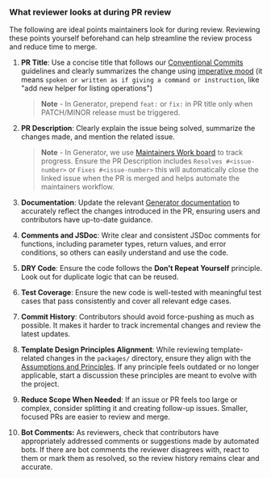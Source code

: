 ### What reviewer looks at during PR review
The following are ideal points maintainers look for during review. Reviewing these points yourself beforehand can help streamline the review process and reduce time to merge.

1. **PR Title**: Use a concise title that follows our [Conventional Commits](https://github.com/asyncapi/generator/blob/master/CONTRIBUTING.md#conventional-commits) guidelines and clearly summarizes the change using [imperative mood](https://cbea.ms/git-commit/#imperative) (it means `spoken or written as if giving a command or instruction`, like "add new helper for listing operations")
    > **Note** - In Generator, prepend `feat:` or `fix:` in PR title only when PATCH/MINOR release must be triggered.

1. **PR Description**: Clearly explain the issue being solved, summarize the changes made, and mention the related issue.
    > **Note** - In Generator, we use [Maintainers Work board](https://github.com/orgs/asyncapi/projects/50) to track progress. Ensure the PR Description includes `Resolves #<issue-number>` or `Fixes #<issue-number>` this will automatically close the linked issue when the PR is merged and helps automate the maintainers workflow.

1. **Documentation**: Update the relevant [Generator documentation](https://www.asyncapi.com/docs/tools/generator) to accurately reflect the changes introduced in the PR, ensuring users and contributors have up-to-date guidance.

1. **Comments and JSDoc**: Write clear and consistent JSDoc comments for functions, including parameter types, return values, and error conditions, so others can easily understand and use the code.

1. **DRY Code**: Ensure the code follows the **Don't Repeat Yourself** principle. Look out for duplicate logic that can be reused.

1. **Test Coverage**: Ensure the new code is well-tested with meaningful test cases that pass consistently and cover all relevant edge cases.

1. **Commit History**: Contributors should avoid force-pushing as much as possible. It makes it harder to track incremental changes and review the latest updates.

1. **Template Design Principles Alignment**: While reviewing template-related changes in the `packages/` directory, ensure they align with the [Assumptions and Principles](https://github.com/asyncapi/generator/blob/master/packages/README.md#assumptions-and-principles). If any principle feels outdated or no longer applicable, start a discussion these principles are meant to evolve with the project.

1. **Reduce Scope When Needed**: If an issue or PR feels too large or complex, consider splitting it and creating follow-up issues. Smaller, focused PRs are easier to review and merge.

1. **Bot Comments:**  As reviewers, check that contributors have appropriately addressed comments or suggestions made by automated bots. If there are bot comments the reviewer disagrees with, react to them or mark them as resolved, so the review history remains clear and accurate.